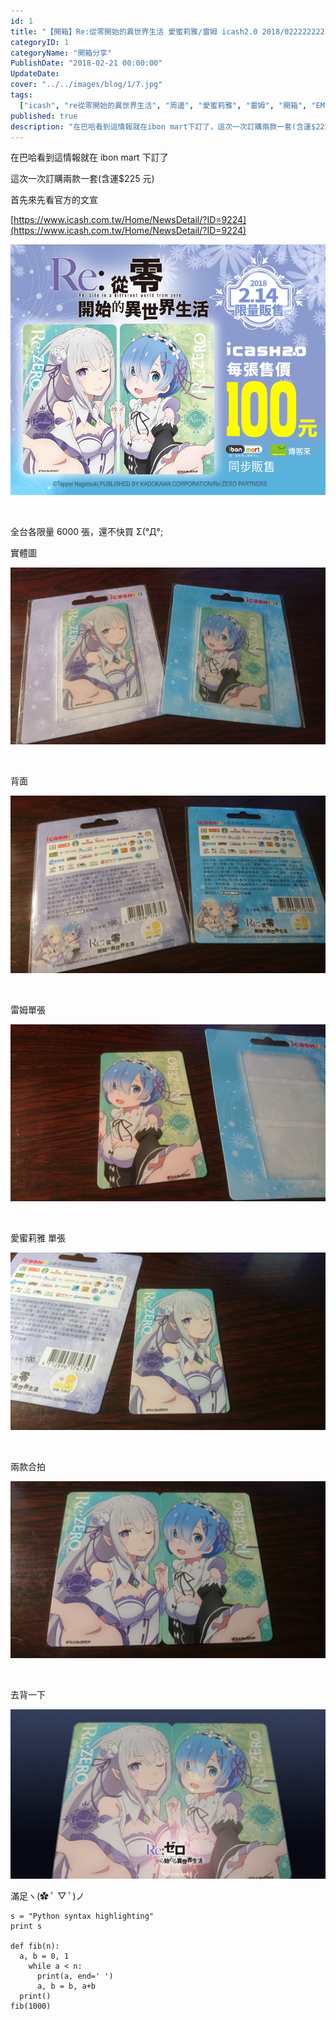 ```yaml
---
id: 1
title: "【開箱】Re:從零開始的異世界生活 愛蜜莉雅/雷姆 icash2.0 2018/0222222222222222"
categoryID: 1
categoryName: "開箱分享"
PublishDate: "2018-02-21 00:00:00"
UpdateDate:
cover: "../../images/blog/1/7.jpg"
tags:
  ["icash", "re從零開始的異世界生活", "周邊", "愛蜜莉雅", "雷姆", "開箱", "EMT"]
published: true
description: "在巴哈看到這情報就在ibon mart下訂了，這次一次訂購兩款一套(含運$225元)，首先來先看官方的文宣"
---
```


在巴哈看到這情報就在 ibon mart 下訂了

這次一次訂購兩款一套(含運$225 元)

首先來先看官方的文宣

[https://www.icash.com.tw/Home/NewsDetail/?ID=9224](https://www.icash.com.tw/Home/NewsDetail/?ID=9224)

![官方](../../images/blog/1/1.jpg)

<br/>

全台各限量 6000 張，還不快買 Σ(°Д°;

實體圖

![實體圖](../../images/blog/1/2.jpg)

<br/>

背面

![背面](../../images/blog/1/3.jpg)

<br/>

雷姆單張

![雷姆](../../images/blog/1/4.jpg)

<br/>

愛蜜莉雅 單張

![愛蜜莉雅](../../images/blog/1/5.jpg)

<br/>

兩款合拍

![合拍](../../images/blog/1/6.jpg)

<br/>

去背一下

![去背](../../images/blog/1/7.jpg)

滿足ヽ(✿ ﾟ ▽ ﾟ)ノ

```python{numberLines: true}
s = "Python syntax highlighting"
print s

def fib(n):
  a, b = 0, 1
    while a < n:
      print(a, end=' ')
      a, b = b, a+b
  print()
fib(1000)
```
